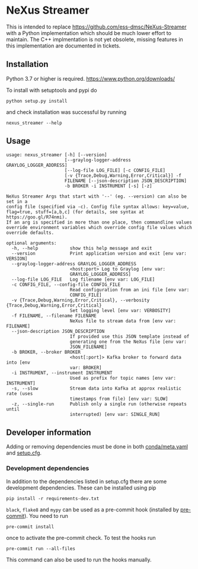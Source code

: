 # NeXus Streamer

This is intended to replace https://github.com/ess-dmsc/NeXus-Streamer with a Python implementation which should be much lower effort to maintain. The C++ implmentation is not yet obsolete, missing features in this implementation are documented in tickets.

## Installation

Python 3.7 or higher is required. https://www.python.org/downloads/

To install with setuptools and pypi do
```
python setup.py install
```

and check installation was successful by running
```
nexus_streamer --help
```

## Usage
```
usage: nexus_streamer [-h] [--version]
                      [--graylog-logger-address GRAYLOG_LOGGER_ADDRESS]
                      [--log-file LOG_FILE] [-c CONFIG_FILE]
                      [-v {Trace,Debug,Warning,Error,Critical}] -f
                      FILENAME [--json-description JSON_DESCRIPTION]
                      -b BROKER -i INSTRUMENT [-s] [-z]

NeXus Streamer Args that start with '--' (eg. --version) can also be set in a
config file (specified via -c). Config file syntax allows: key=value,
flag=true, stuff=[a,b,c] (for details, see syntax at https://goo.gl/R74nmi).
If an arg is specified in more than one place, then commandline values
override environment variables which override config file values which
override defaults.

optional arguments:
  -h, --help            show this help message and exit
  --version             Print application version and exit [env var: VERSION]
  --graylog-logger-address GRAYLOG_LOGGER_ADDRESS
                        <host:port> Log to Graylog [env var:
                        GRAYLOG_LOGGER_ADDRESS]
  --log-file LOG_FILE   Log filename [env var: LOG_FILE]
  -c CONFIG_FILE, --config-file CONFIG_FILE
                        Read configuration from an ini file [env var:
                        CONFIG_FILE]
  -v {Trace,Debug,Warning,Error,Critical}, --verbosity {Trace,Debug,Warning,Error,Critical}
                        Set logging level [env var: VERBOSITY]
  -f FILENAME, --filename FILENAME
                        NeXus file to stream data from [env var: FILENAME]
  --json-description JSON_DESCRIPTION
                        If provided use this JSON template instead of
                        generating one from the NeXus file [env var:
                        JSON_FILENAME]
  -b BROKER, --broker BROKER
                        <host[:port]> Kafka broker to forward data into [env
                        var: BROKER]
  -i INSTRUMENT, --instrument INSTRUMENT
                        Used as prefix for topic names [env var: INSTRUMENT]
  -s, --slow            Stream data into Kafka at approx realistic rate (uses
                        timestamps from file) [env var: SLOW]
  -z, --single-run      Publish only a single run (otherwise repeats until
                        interrupted) [env var: SINGLE_RUN]

```

## Developer information

Adding or removing dependencies must be done in both [conda/meta.yaml](conda/meta.yaml) and [setup.cfg](setup.cfg).

### Development dependencies

In addition to the dependencies listed in setup.cfg there are some development dependencies.
These can be installed using pip

```
pip install -r requirements-dev.txt
```

`black`, `flake8` and `mypy` can be used as a pre-commit hook (installed by [pre-commit](https://pre-commit.com/)).
You need to run
```
pre-commit install
```
once to activate the pre-commit check.
To test the hooks run
```
pre-commit run --all-files
```
This command can also be used to run the hooks manually.
